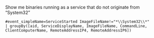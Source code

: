 Show me binaries running as a service that do not originate from “System32”

```
#event_simpleName=ServiceStarted ImageFileName!="*\\System32\\*"
| groupBy([aid, ServiceDisplayName, ImageFileName, CommandLine, ClientComputerName, RemoteAddressIP4, RemoteAddressIP6])
```